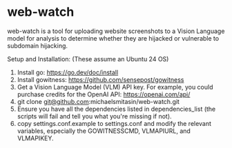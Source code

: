 # web-watch

web-watch is a tool for uploading website screenshots to a Vision Language model for analysis to determine whether they are hijacked or vulnerable to subdomain hijacking.

Setup and Installation:
(These assume an Ubuntu 24 OS)

1) Install go: https://go.dev/doc/install
2) Install gowitness: https://github.com/sensepost/gowitness
3) Get a Vision Language Model (VLM) API key. For example, you could purchase credits for the OpenAI API: https://openai.com/api/
4) git clone git@github.com:michaelsmitasin/web-watch.git
5) Ensure you have all the dependencies listed in dependencies_list (the scripts will fail and tell you what you're missing if not).
6) copy settings.conf.example to settings.conf and modify the relevant variables, especially the GOWITNESSCMD, VLMAPIURL, and VLMAPIKEY.
